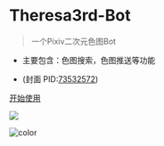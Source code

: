 <!-- _coverpage.md -->

# Theresa3rd-Bot

> 一个Pixiv二次元色图Bot

-   主要包含：色图搜索，色图推送等功能

-   (封面 PID:[73532572](https://www.pixiv.net/artworks/73532572))

[开始使用](general)

![](/73532572_p0.jpg)

![color](#f0f0f0)
